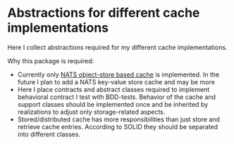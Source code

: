 ﻿# Abstractions for different cache implementations

Here I collect abstractions required for my different cache implementations.

Why this package is required:
- Currently only [NATS object-store based cache](https://github.com/Eshva/Eshva.Caching.Nats) is implemented. In the future I plan to add a NATS key-value store cache and may be more
- Here I place contracts and abstract classes required to implement behavioral contract I test with BDD-tests. Behavior of the cache and support classes should be implemented once and be inherited by realizations to adjust only storage-related aspects.
- Stored/distributed cache has more responsibilities than just store and retrieve cache entries. According to SOLID they should be separated into different classes.

